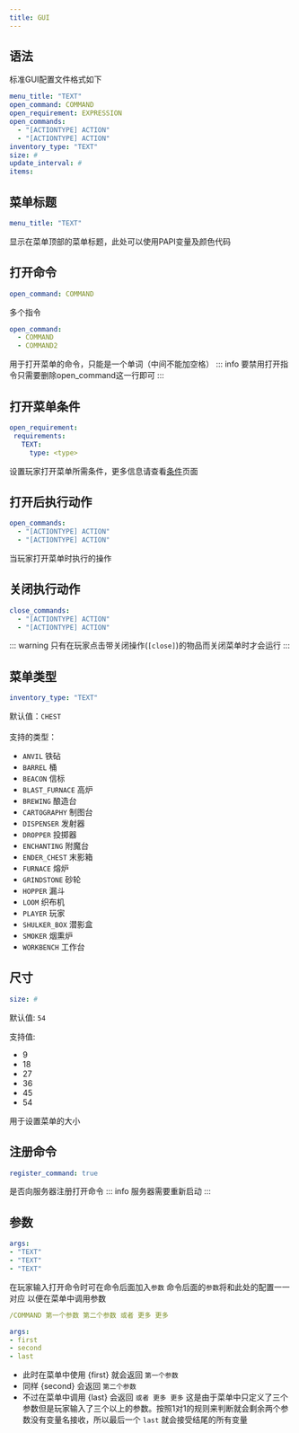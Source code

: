 ```yaml
---
title: GUI
---
```


## 语法
标准GUI配置文件格式如下
```yaml
menu_title: "TEXT"
open_command: COMMAND
open_requirement: EXPRESSION
open_commands:
  - "[ACTIONTYPE] ACTION"
  - "[ACTIONTYPE] ACTION"
inventory_type: "TEXT"
size: #
update_interval: #
items:
```

## 菜单标题
```yaml
menu_title: "TEXT"
```
显示在菜单顶部的菜单标题，此处可以使用PAPI变量及颜色代码

## 打开命令
```yaml
open_command: COMMAND
```

多个指令
```yaml
open_command:
  - COMMAND
  - COMMAND2
```

用于打开菜单的命令，只能是一个单词（中间不能加空格）
::: info 要禁用打开指令只需要删除open_command这一行即可
:::

## 打开菜单条件
```yaml
open_requirement:
 requirements:
   TEXT:
     type: <type>
```
设置玩家打开菜单所需条件，更多信息请查看[条件](#TODO("条件"))页面

## 打开后执行动作
``` yaml
open_commands:
  - "[ACTIONTYPE] ACTION"
  - "[ACTIONTYPE] ACTION"
```
当玩家打开菜单时执行的操作

## 关闭执行动作
``` yaml
close_commands:
  - "[ACTIONTYPE] ACTION"
  - "[ACTIONTYPE] ACTION"
```
::: warning 只有在玩家点击带关闭操作(`[close]`)的物品而关闭菜单时才会运行
:::

## 菜单类型
``` yaml
inventory_type: "TEXT"
```
默认值：`CHEST` <br/><br/>
支持的类型：
- `ANVIL` 铁砧
- `BARREL` 桶
- `BEACON` 信标
- `BLAST_FURNACE` 高炉
- `BREWING` 酿造台
- `CARTOGRAPHY` 制图台
- `DISPENSER` 发射器
- `DROPPER` 投掷器
- `ENCHANTING` 附魔台
- `ENDER_CHEST` 末影箱
- `FURNACE` 熔炉
- `GRINDSTONE` 砂轮
- `HOPPER` 漏斗
- `LOOM` 织布机
- `PLAYER` 玩家
- `SHULKER_BOX` 潜影盒
- `SMOKER` 烟熏炉
- `WORKBENCH` 工作台

## 尺寸
``` yaml
size: #
```
默认值: `54`

支持值: 
- 9
- 18
- 27
- 36
- 45
- 54

用于设置菜单的大小 

## 注册命令
``` yaml
register_command: true
```
是否向服务器注册打开命令
::: info 服务器需要重新启动
:::

## 参数
``` yaml
args:
- "TEXT"
- "TEXT"
- "TEXT"
```
在玩家输入打开命令时可在命令后面加入`参数` 命令后面的`参数`将和此处的配置一一对应 以便在菜单中调用参数

```yaml
/COMMAND 第一个参数 第二个参数 或者 更多 更多
```
```yaml
args:
- first
- second
- last
```
- 此时在菜单中使用 {first} 就会返回 `第一个参数` 
- 同样 {second} 会返回 `第二个参数`
- 不过在菜单中调用 {last} 会返回 `或者 更多 更多` 这是由于菜单中只定义了三个参数但是玩家输入了三个以上的参数。按照1对1的规则来判断就会剩余两个参数没有变量名接收，所以最后一个 `last` 就会接受结尾的所有变量



